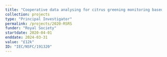```yaml
---
title: "Cooperative data analysing for citrus greening monitoring based on UAV remote sensing"
collection: projects
type: "Principal Investigator"
permalink: /projects/2020-RSRS
funder: "Royal Society"
startdate: 2020-04-01
enddate: 2024-03-31
value: "£12k"
ID: "IEC/NSFC/191320"
---
```


